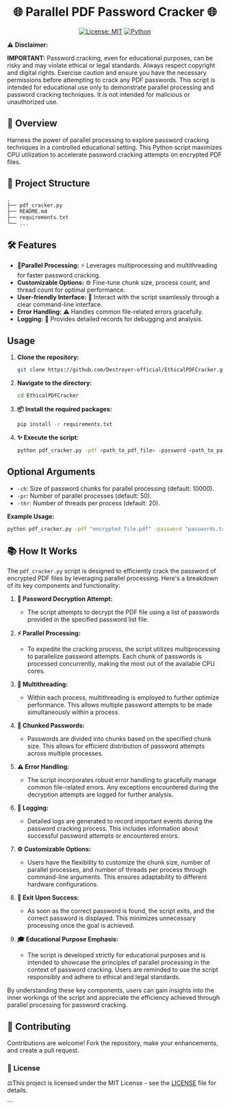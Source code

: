 <div align="center">

# 🌐 Parallel PDF Password Cracker 🌐

[![License: MIT](https://img.shields.io/badge/License-MIT-yellow.svg)](https://opensource.org/licenses/MIT)
[![Python](https://img.shields.io/badge/Python-3.6%2B-blue.svg)](https://www.python.org/downloads/)

</div>

⚠️ **Disclaimer:**

**IMPORTANT:** Password cracking, even for educational purposes, can be risky and may violate ethical or legal standards. Always respect copyright and digital rights. Exercise caution and ensure you have the necessary permissions before attempting to crack any PDF passwords. This script is intended for educational use only to demonstrate parallel processing and password cracking techniques. It is not intended for malicious or unauthorized use.

## 🌟 **Overview**

Harness the power of parallel processing to explore password cracking techniques in a controlled educational setting. This Python script maximizes CPU utilization to accelerate password cracking attempts on encrypted PDF files.

## 📂 **Project Structure**

```
.
├── pdf_cracker.py
├── README.md
├── requirements.txt
└── ...
```

##  🛠️ **Features**

- 🚀**Parallel Processing:** ⚡ Leverages multiprocessing and multithreading for faster password cracking.
- **Customizable Options:** ⚙️ Fine-tune chunk size, process count, and thread count for optimal performance.
- **User-friendly Interface:** 🎯 Interact with the script seamlessly through a clear command-line interface.
- **Error Handling:** ⚠️ Handles common file-related errors gracefully.
- **Logging:** 📝 Provides detailed records for debugging and analysis.

## **Usage**

1. **Clone the repository:**
    ```bash
    git clone https://github.com/Destroyer-official/EthicalPDFCracker.git
    ```

2. **Navigate to the directory:**
    ```bash
    cd EthicalPDFCracker
    ```

3. **📦 Install the required packages:**
    ```bash
    pip install -r requirements.txt
    ```

4. **✨ Execute the script:**
    ```bash
    python pdf_cracker.py -pdf <path_to_pdf_file> -password <path_to_password_list>
    ```

## **Optional Arguments**

- `-ch`: Size of password chunks for parallel processing (default: 10000).
- `-pr`: Number of parallel processes (default: 50).
- `-thr`: Number of threads per process (default: 20).

**Example Usage:**

```bash
python pdf_cracker.py -pdf "encrypted_file.pdf" -password "passwords.txt" -ch 5000 -pr 30 -thr 10
```

## 📚 How It Works

The `pdf_cracker.py` script is designed to efficiently crack the password of encrypted PDF files by leveraging parallel processing. Here's a breakdown of its key components and functionality:

1. **🔐 Password Decryption Attempt:**
    - The script attempts to decrypt the PDF file using a list of passwords provided in the specified password list file.

2. **⚡ Parallel Processing:**
    - To expedite the cracking process, the script utilizes multiprocessing to parallelize password attempts. Each chunk of passwords is processed concurrently, making the most out of the available CPU cores.

3. **🔄 Multithreading:**
    - Within each process, multithreading is employed to further optimize performance. This allows multiple password attempts to be made simultaneously within a process.

4. **🍱 Chunked Passwords:**
    - Passwords are divided into chunks based on the specified chunk size. This allows for efficient distribution of password attempts across multiple processes.

5. **⚠️ Error Handling:**
    - The script incorporates robust error handling to gracefully manage common file-related errors. Any exceptions encountered during the decryption attempts are logged for further analysis.

6. **📝 Logging:**
    - Detailed logs are generated to record important events during the password cracking process. This includes information about successful password attempts or encountered errors.

7. **⚙️ Customizable Options:**
    - Users have the flexibility to customize the chunk size, number of parallel processes, and number of threads per process through command-line arguments. This ensures adaptability to different hardware configurations.

8. **🚪 Exit Upon Success:**
    - As soon as the correct password is found, the script exits, and the correct password is displayed. This minimizes unnecessary processing once the goal is achieved.

9. **🎓 Educational Purpose Emphasis:**
    - The script is developed strictly for educational purposes and is intended to showcase the principles of parallel processing in the context of password cracking. Users are reminded to use the script responsibly and adhere to ethical and legal standards.

By understanding these key components, users can gain insights into the inner workings of the script and appreciate the efficiency achieved through parallel processing for password cracking.


## 🤝 **Contributing**

Contributions are welcome! Fork the repository, make your enhancements, and create a pull request.

### 📜 License

⚖️This project is licensed under the MIT License - see the [LICENSE](LICENSE) file for details.

<div align="center">
</div>
```

